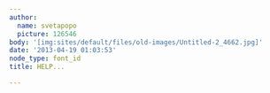 ```yaml
---
author:
  name: svetapopo
  picture: 126546
body: '[img:sites/default/files/old-images/Untitled-2_4662.jpg]'
date: '2013-04-19 01:03:53'
node_type: font_id
title: HELP...

---
```

